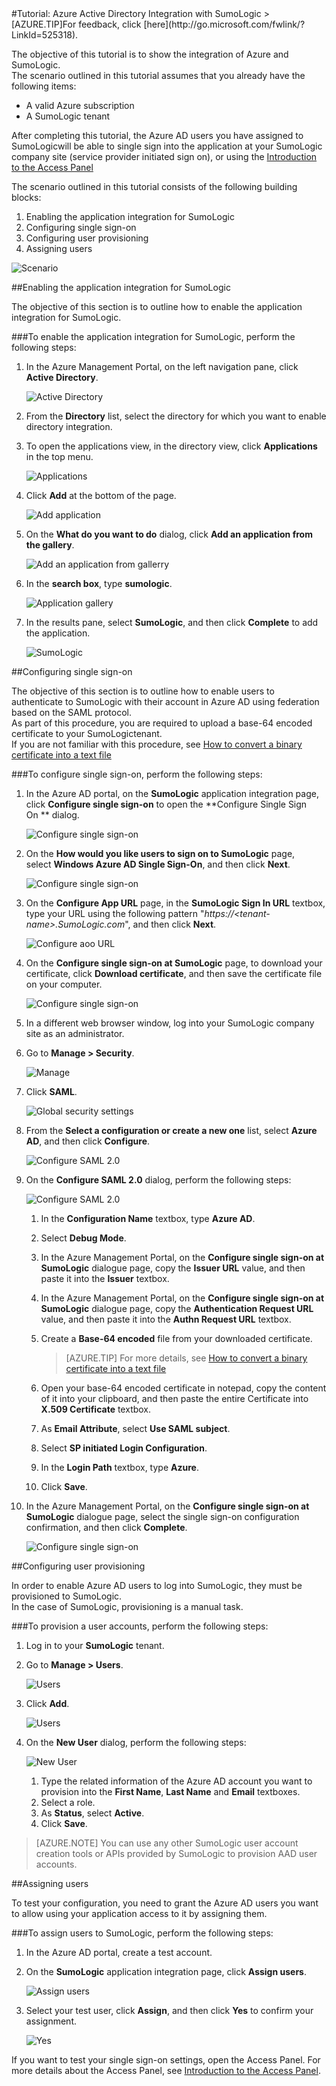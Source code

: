 <properties pageTitle="Tutorial: Azure Active Directory Integration with SumoLogic | Windows Azure" description="Learn how to use SumoLogic with Azure Active Directory to enable single sign-on, automated provisioning, and more!." services="active-directory" authors="MarkusVi"  documentationCenter="na" manager="stevenpo"/>
<tags ms.service="active-directory" ms.devlang="na" ms.topic="article" ms.tgt_pltfrm="na" ms.workload="identity" ms.date="08/01/2015" ms.author="markvi" />
#Tutorial: Azure Active Directory Integration with SumoLogic
<!-- deleted by customization
>[AZURE.TIP]For feedback, click [here](https://social.msdn.microsoft.com/Forums/azure/zh-cn/a0cc7ccf-aa4e-425e-a4a6-fa7fb2093d29/tutorial-azure-ad-integration-with-sumologic?forum=WindowsAzureAD).
-->
<!-- keep by customization: begin -->
>[AZURE.TIP]For feedback, click [here](http://go.microsoft.com/fwlink/?LinkId=525318).
<!-- keep by customization: end -->
  
The objective of this tutorial is to show the integration of Azure and SumoLogic.  
The scenario outlined in this tutorial assumes that you already have the following items:

-   A valid Azure subscription
-   A SumoLogic tenant
  
After completing this tutorial, the Azure AD users you have assigned to SumoLogicwill be able to single sign into the application at your SumoLogic company site (service provider initiated sign on), or using the [Introduction to the Access Panel](https://msdn.microsoft.com/zh-cn/library/dn308586)
  
The scenario outlined in this tutorial consists of the following building blocks:

1.  Enabling the application integration for SumoLogic
2.  Configuring single sign-on
3.  Configuring user provisioning
4.  Assigning users

![Scenario](./media/active-directory-saas-sumologic-tutorial/IC778549.png "Scenario")

##Enabling the application integration for SumoLogic
  
The objective of this section is to outline how to enable the application integration for SumoLogic.

###To enable the application integration for SumoLogic, perform the following steps:

1.  In the Azure Management Portal, on the left navigation pane, click **Active Directory**.

    ![Active Directory](./media/active-directory-saas-sumologic-tutorial/IC700993.png "Active Directory")

2.  From the **Directory** list, select the directory for which you want to enable directory integration.

3.  To open the applications view, in the directory view, click **Applications** in the top menu.

    ![Applications](./media/active-directory-saas-sumologic-tutorial/IC700994.png "Applications")

4.  Click **Add** at the bottom of the page.

    ![Add application](./media/active-directory-saas-sumologic-tutorial/IC749321.png "Add application")

5.  On the **What do you want to do** dialog, click **Add an application from the gallery**.

    ![Add an application from gallerry](./media/active-directory-saas-sumologic-tutorial/IC749322.png "Add an application from gallerry")

6.  In the **search box**, type **sumologic**.

    ![Application gallery](./media/active-directory-saas-sumologic-tutorial/IC778550.png "Application gallery")

7.  In the results pane, select **SumoLogic**, and then click **Complete** to add the application.

    ![SumoLogic](./media/active-directory-saas-sumologic-tutorial/IC778551.png "SumoLogic")

##Configuring single sign-on
  
The objective of this section is to outline how to enable users to authenticate to SumoLogic with their account in Azure AD using federation based on the SAML protocol.  
As part of this procedure, you are required to upload a base-64 encoded certificate to your SumoLogictenant.  
If you are not familiar with this procedure, see [How to convert a binary certificate into a text file](http://youtu.be/PlgrzUZ-Y1o)

###To configure single sign-on, perform the following steps:

1.  In the Azure AD portal, on the **SumoLogic** application integration page, click **Configure single sign-on** to open the **Configure Single Sign On ** dialog.

    ![Configure single sign-on](./media/active-directory-saas-sumologic-tutorial/IC778552.png "Configure single sign-on")

2.  On the **How would you like users to sign on to SumoLogic** page, select **Windows Azure AD Single Sign-On**, and then click **Next**.

    ![Configure single sign-on](./media/active-directory-saas-sumologic-tutorial/IC778553.png "Configure single sign-on")

3.  On the **Configure App URL** page, in the **SumoLogic Sign In URL** textbox, type your URL using the following pattern "*https://\<tenant-name\>.SumoLogic.com*", and then click **Next**.

    ![Configure aoo URL](./media/active-directory-saas-sumologic-tutorial/IC778554.png "Configure aoo URL")

4.  On the **Configure single sign-on at SumoLogic** page, to download your certificate, click **Download certificate**, and then save the certificate file on your computer.

    ![Configure single sign-on](./media/active-directory-saas-sumologic-tutorial/IC778555.png "Configure single sign-on")

5.  In a different web browser window, log into your SumoLogic company site as an administrator.

6.  Go to **Manage \> Security**.

    ![Manage](./media/active-directory-saas-sumologic-tutorial/IC778556.png "Manage")

7.  Click **SAML**.

    ![Global security settings](./media/active-directory-saas-sumologic-tutorial/IC778557.png "Global security settings")

8.  From the **Select a configuration or create a new one** list, select **Azure AD**, and then click **Configure**.

    ![Configure SAML 2.0](./media/active-directory-saas-sumologic-tutorial/IC778558.png "Configure SAML 2.0")

9.  On the **Configure SAML 2.0** dialog, perform the following steps:

    ![Configure SAML 2.0](./media/active-directory-saas-sumologic-tutorial/IC778559.png "Configure SAML 2.0")

    1.  In the **Configuration Name** textbox, type **Azure AD**.
    2.  Select **Debug Mode**.
    3.  In the Azure Management Portal, on the **Configure single sign-on at SumoLogic** dialogue page, copy the **Issuer URL** value, and then paste it into the **Issuer** textbox.
    4.  In the Azure Management Portal, on the **Configure single sign-on at SumoLogic** dialogue page, copy the **Authentication Request URL** value, and then paste it into the **Authn Request URL** textbox.
    5.  Create a **Base-64 encoded** file from your downloaded certificate.  

        >[AZURE.TIP] For more details, see [How to convert a binary certificate into a text file](http://youtu.be/PlgrzUZ-Y1o)

    6.  Open your base-64 encoded certificate in notepad, copy the content of it into your clipboard, and then paste the entire Certificate into **X.509 Certificate** textbox.
    7.  As **Email Attribute**, select **Use SAML subject**.
    8.  Select **SP initiated Login Configuration**.
    9.  In the **Login Path** textbox, type **Azure**.
    10. Click **Save**.

10. In the Azure Management Portal, on the **Configure single sign-on at SumoLogic** dialogue page, select the single sign-on configuration confirmation, and then click **Complete**.

    ![Configure single sign-on](./media/active-directory-saas-sumologic-tutorial/IC778560.png "Configure single sign-on")

##Configuring user provisioning
  
In order to enable Azure AD users to log into SumoLogic, they must be provisioned to SumoLogic.  
In the case of SumoLogic, provisioning is a manual task.

###To provision a user accounts, perform the following steps:

1.  Log in to your **SumoLogic** tenant.

2.  Go to **Manage \> Users**.

    ![Users](./media/active-directory-saas-sumologic-tutorial/IC778561.png "Users")

3.  Click **Add**.

    ![Users](./media/active-directory-saas-sumologic-tutorial/IC778562.png "Users")

4.  On the **New User** dialog, perform the following steps:

    ![New User](./media/active-directory-saas-sumologic-tutorial/IC778563.png "New User")

    1.  Type the related information of the Azure AD account you want to provision into the **First Name**, **Last Name** and **Email** textboxes.
    2.  Select a role.
    3.  As **Status**, select **Active**.
    4.  Click **Save**.

>[AZURE.NOTE] You can use any other SumoLogic user account creation tools or APIs provided by SumoLogic to provision AAD user accounts.

##Assigning users
  
To test your configuration, you need to grant the Azure AD users you want to allow using your application access to it by assigning them.

###To assign users to SumoLogic, perform the following steps:

1.  In the Azure AD portal, create a test account.

2.  On the **SumoLogic** application integration page, click **Assign users**.

    ![Assign users](./media/active-directory-saas-sumologic-tutorial/IC778564.png "Assign users")

3.  Select your test user, click **Assign**, and then click **Yes** to confirm your assignment.

    ![Yes](./media/active-directory-saas-sumologic-tutorial/IC767830.png "Yes")
  
If you want to test your single sign-on settings, open the Access Panel. For more details about the Access Panel, see [Introduction to the Access Panel](https://msdn.microsoft.com/zh-cn/library/dn308586).